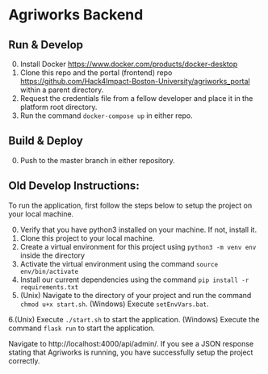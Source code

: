 # Agriworks Backend

## Run & Develop
0. Install Docker https://www.docker.com/products/docker-desktop
1. Clone this repo and the portal (frontend) repo   https://github.com/Hack4Impact-Boston-University/agriworks_portal within a parent directory.
2. Request the credentials file from a fellow developer and place it in the platform root directory.
3. Run the command `docker-compose up` in either repo. 

## Build & Deploy

0. Push to the master branch in either repository. 

## Old Develop Instructions:
To run the application, first follow the steps below to setup the project on your local machine.

0. Verify that you have python3 installed on your machine. If not, install it.
1. Clone this project to your local machine.
2. Create a virtual environment for this project using `python3 -m venv env` inside the directory
3. Activate the virtual environment using the command `source env/bin/activate`
4. Install our current dependencies using the command `pip install -r requirements.txt`
5. (Unix) Navigate to the directory of your project and run the command `chmod u+x start.sh`. 
   (Windows) Execute `setEnvVars.bat`. 

6.(Unix) Execute `./start.sh` to start the application. 
   (Windows) Execute the command `flask run` to start the application. 

Navigate to http://localhost:4000/api/admin/. If you see a JSON response stating that Agriworks is running, you have successfully setup the project correctly.
